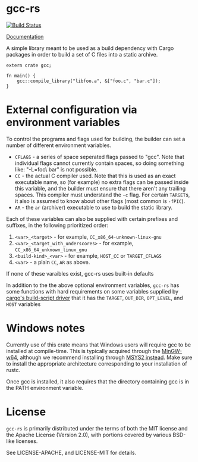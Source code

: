 # gcc-rs

[![Build Status](https://travis-ci.org/alexcrichton/gcc-rs.svg?branch=master)](https://travis-ci.org/alexcrichton/gcc-rs)

[Documentation](http://alexcrichton.com/gcc-rs/gcc/index.html)

A simple library meant to be used as a build dependency with Cargo packages in
order to build a set of C files into a static archive.

```rust,no_run
extern crate gcc;

fn main() {
    gcc::compile_library("libfoo.a", &["foo.c", "bar.c"]);
}
```

# External configuration via environment variables

To control the programs and flags used for building, the builder can set a number of different environment variables.
* `CFLAGS` - a series of space seperated flags passed to "gcc". Note that
             individual flags cannot currently contain spaces, so doing
             something like: "-L=foo\ bar" is not possible.
* `CC` - the actual C compiler used. Note that this is used as an exact
         executable name, so (for example) no extra flags can be passed inside
         this variable, and the builder must ensure that there aren't any
         trailing spaces. This compiler must understand the `-c` flag. For
         certain `TARGET`s, it also is assumed to know about other flags (most
         common is `-fPIC`).
* `AR` - the `ar` (archiver) executable to use to build the static library.

Each of these variables can also be supplied with certain prefixes and suffixes, in the following prioritized order:

1. `<var>_<target>` - for example, `CC_x86_64-unknown-linux-gnu`
1. `<var>_<target_with_underscores>` - for example, `CC_x86_64_unknown_linux_gnu`
1. `<build-kind>_<var>` - for example, `HOST_CC` or `TARGET_CFLAGS`
1. `<var>` - a plain `CC`, `AR` as above.

If none of these varaibles exist, gcc-rs uses built-in defaults

In addition to the the above optional environment variables, `gcc-rs` has some functions with hard requirements on some variables supplied by [cargo's build-script driver][cargo] that it has the `TARGET`, `OUT_DIR`, `OPT_LEVEL`, and `HOST` variables

[cargo]: http://doc.crates.io/build-script.html#inputs-to-the-build-script

# Windows notes

Currently use of this crate means that Windows users will require gcc to be
installed at compile-time. This is typically acquired through the
[MinGW-w64](http://mingw-w64.sourceforge.net), although we recommend installing
through [MSYS2 instead][msys2]. Make sure to install the appropriate
architecture corresponding to your installation of rustc.

[msys2]: https://github.com/rust-lang/rust/wiki/Note-getting-started-developing-Rust#windows

Once gcc is installed, it also requires that the directory containing gcc is in
the PATH environment variable.

# License

`gcc-rs` is primarily distributed under the terms of both the MIT license and
the Apache License (Version 2.0), with portions covered by various BSD-like
licenses.

See LICENSE-APACHE, and LICENSE-MIT for details.
